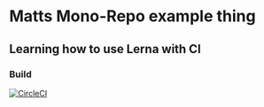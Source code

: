 # Matts Mono-Repo example thing

## Learning how to use Lerna with CI

### Build 
[![CircleCI](https://circleci.com/gh/MatthewCharlton/MattsMonoRepo.svg?style=svg)](https://circleci.com/gh/MatthewCharlton/MattsMonoRepo)
